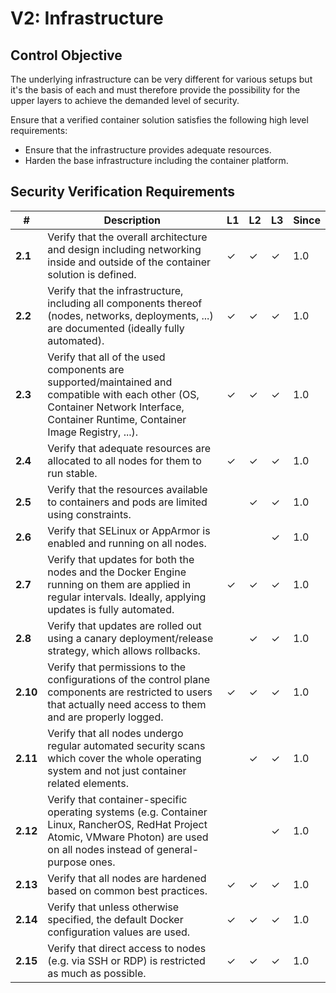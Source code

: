 # V2: Infrastructure

## Control Objective

The underlying infrastructure can be very different for various setups but it's the basis of each and must therefore provide the possibility for the upper layers to achieve the demanded level of security.

Ensure that a verified container solution satisfies the following high level requirements:

* Ensure that the infrastructure provides adequate resources.
* Harden the base infrastructure including the container platform.

## Security Verification Requirements

| # | Description | L1 | L2 | L3 | Since |
| --- | --- | --- | --- | -- | -- |
| **2.1** | Verify that the overall architecture and design including networking inside and outside of the container solution is defined. | ✓ | ✓ | ✓ | 1.0 |
| **2.2** | Verify that the infrastructure, including all components thereof (nodes, networks, deployments, ...) are documented (ideally fully automated). | ✓ | ✓ | ✓ | 1.0 |
| **2.3** | Verify that all of the used components are supported/maintained and compatible with each other (OS, Container Network Interface, Container Runtime, Container Image Registry, ...). | ✓ | ✓ | ✓ | 1.0 |
| **2.4** | Verify that adequate resources are allocated to all nodes for them to run stable. | ✓ | ✓ | ✓ | 1.0 |
| **2.5** | Verify that the resources available to containers and pods are limited using constraints. |  | ✓ | ✓ | 1.0 |
| **2.6** | Verify that SELinux or AppArmor is enabled and running on all nodes. |  |  | ✓ | 1.0 |
| **2.7** | Verify that updates for both the nodes and the Docker Engine running on them are applied in regular intervals. Ideally, applying updates is fully automated. | ✓ | ✓ | ✓ | 1.0 |
| **2.8** | Verify that updates are rolled out using a canary deployment/release strategy, which allows rollbacks. | | ✓ | ✓ | 1.0 |
| **2.10** | Verify that permissions to the configurations of the control plane components are restricted to users that actually need access to them and are properly logged. | ✓ | ✓ | ✓ | 1.0 |
| **2.11** | Verify that all nodes undergo regular automated security scans which cover the whole operating system and not just container related elements. |  | ✓ | ✓ | 1.0 |
| **2.12** | Verify that container-specific operating systems (e.g. Container Linux, RancherOS, RedHat Project Atomic, VMware Photon) are used on all nodes instead of general-purpose ones. |  |  | ✓ | 1.0 |
| **2.13** | Verify that all nodes are hardened based on common best practices. | ✓ | ✓ | ✓ | 1.0 |
| **2.14** | Verify that unless otherwise specified, the default Docker configuration values are used. | ✓ | ✓ | ✓ | 1.0 |
| **2.15** | Verify that direct access to nodes (e.g. via SSH or RDP) is restricted as much as possible. | ✓ | ✓ | ✓ | 1.0 |
